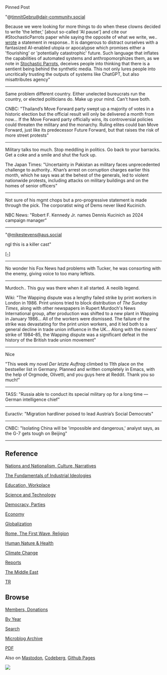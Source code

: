 Pinned Post

"@timnitGebru@dair-community.social

Because we were looking for more things to do when these clowns
decided to write 'the letter,' [about so-called 'AI pause'] and cite
our \#StochasticParrots paper while saying the opposite of what we
write, we.. [wrote](https://www.dair-institute.org/blog/letter-statement-March2023)
a statement in response.. It is dangerous to distract ourselves with a fantasized
AI-enabled utopia or apocalypse which promises either a 'flourishing' or
'potentially catastrophic' future. Such language that inflates the capabilities
of automated systems and anthropomorphizes them, as we note in [Stochastic Parrots](https://dl.acm.org/doi/abs/10.1145/3442188.3445922), 
deceives people into thinking that there is a sentient being behind the
synthetic media. This not only lures people into uncritically trusting
the outputs of systems like ChatGPT, but also misattributes agency"

---

Same problem different country. Either unelected bureucrats run the
country, or elected politicians do. Make up your mind. Can't have
both.

CNBC: "Thailand’s Move Forward party swept up a majority of votes in a
historic election but the official result will only be delivered a
month from now... If the Move Forward party officially wins, its
controversial policies could threaten the military and the monarchy.
Ruling elites could ban Move Forward, just like its predecessor Future
Forward, but that raises the risk of more street protests"

---

Military talks too much. Stop meddling in politics. Go back to your
barracks. Get a coke and a smile and shut the fuck up.

The Japan Times: "Uncertainty in Pakistan as military faces
unprecedented challenge to authority.. Khan’s arrest on corruption
charges earlier this month, which he says was at the behest of the
generals, led to violent nationwide protests, including attacks on
military buildings and on the homes of senior officers"

---

Not sure of his mgmt chops but a pro-progressive statement is made
through the pick. The corporatist wing of Dems never liked Kucinich.

NBC News: "Robert F. Kennedy Jr. names Dennis Kucinich as 2024 campaign manager"

---

"@mikestevens@aus.social

ngl this is a killer cast"

[[-]](https://s3.ap-southeast-2.wasabisys.com/aussocial/media_attachments/files/110/393/173/259/376/969/small/25f0406b705ffea9.jpeg)

---

No wonder his Fox News had problems with Tucker, he was consorting
with the enemy, giving voice to too many leftists.

---

Murdoch.. This guy was there when it all started. A neolib legend.

Wiki: "The Wapping dispute was a lengthy failed strike by print
workers in London in 1986. Print unions tried to block distribution of
*The Sunday Times*, along with other newspapers in Rupert Murdoch's
News International group, after production was shifted to a new plant
in Wapping in January 1986... All of the workers were dismissed. The
failure of the strike was devastating for the print union workers, and
it led both to a general decline in trade union influence in the
UK... Along with the miners' strike of 1984–85, the Wapping dispute
was a significant defeat in the history of the British trade union
movement"

---

Nice

"This week my novel *Der letzte Auftrag* climbed to 11th place on the
bestseller list in Germany. Planned and written completely in Emacs,
with the help of Orgmode, Olivetti, and you guys here at Reddit. Thank
you so much!"

---

TASS: "Russia able to conduct its special military op for a long time —
German intelligence chief"

---

Euractiv: "Migration hardliner poised to lead Austria’s Social Democrats"

---

CNBC: "Isolating China will be 'impossible and dangerous,' analyst
says, as the G-7 gets tough on Beijing"

---

## Reference

[Nations and Nationalism, Culture, Narratives](0119/2013/02/nations-and-nationalism.html)

[The Fundamentals of Industrial Ideologies](0119/2011/04/fundamentals-of-industrial-ideologies.html)

[Education, Workplace](0119/2017/09/education-workplace.html)

[Science and Technology](0119/2018/09/science-technology.html)

[Democracy, Parties](0119/2016/11/democracy.html)

[Economy](2021/01/economy.html)

[Globalization](0119/2018/09/globalization.html)

[Rome, The First Wave, Religion](0119/2017/12/rome.html)

[Human Nature & Health](2020/07/human-nature.html)

[Climate Change](2022/01/climate.html)

[Reports](2021/01/reports.html)

[The Middle East](0119/2019/07/middleeast.html)

[TR](../tr/index.html)

## Browse

[Members, Donations](2022/08/members.html)

[By Year](years.html)

[Search](search.html)

[Microblog Archive](mbl/index.html)

[PDF](https://drive.google.com/uc?export=view&id=1FSi-1MnqXVq_PVTEXzzflwN8-7h92N_R)

Also on 
[Mastodon](https://masto.ai/@muratk3n),
[Codeberg](https://muratk5n.codeberg.page/en/),
[Github Pages](https://muratk5n.github.io/thirdwave/en/)

<img src='https://drive.google.com/uc?export=view&id=1zsIeciFSvlr-sWB84Tc0mfZ_NYqn9VQx'/> 



